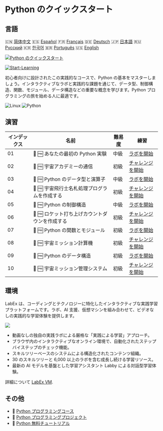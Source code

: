 # Python のクイックスタート

## 言語

🇨🇳 [简体中文](README_zh.md) 🇪🇸 [Español](README_es.md) 🇫🇷 [Français](README_fr.md) 🇩🇪 [Deutsch](README_de.md) 🇯🇵 [日本語](README_ja.md) 🇷🇺 [Русский](README_ru.md) 🇰🇷 [한국어](README_ko.md) 🇧🇷 [Português](README_pt.md) 🇺🇸 [English](README.md) 

[![Python のクイックスタート](https://cover-creator.labex.io/quick-start-with-python.png?lang=ja)](https://labex.io/ja/courses/quick-start-with-python)

[![Start-Learning](https://img.shields.io/badge/Start-Learning-whitesmoke?style=for-the-badge)](https://labex.io/ja/courses/quick-start-with-python)

初心者向けに設計されたこの実践的なコースで、Python の基本をマスターしましょう。インタラクティブなラボと実践的な課題を通じて、データ型、制御構造、関数、モジュール、データ構造などの重要な概念を学びます。Python プログラミングの旅を始める人に最適です。

![Linux](https://img.shields.io/badge/Linux-whitesmoke?style=for-the-badge&logo=linux)
![Python](https://img.shields.io/badge/Python-whitesmoke?style=for-the-badge&logo=python)


## 演習

|   インデックス | 名前                                           | 難易度   | 練習                                                                                                                              |
|----------------|------------------------------------------------|----------|-----------------------------------------------------------------------------------------------------------------------------------|
|             01 | 📖 🆓 あなたの最初の Python 実験               | 中級     | <a target='_blank' href='https://labex.io/ja/tutorials/python-your-first-python-lab-270256'>ラボを開始</a>                        |
|             02 | 🎯 🆓 宇宙アカデミーの通信                     | 初級     | <a target='_blank' href='https://labex.io/ja/tutorials/python-space-academy-communication-393069'>チャレンジを開始</a>            |
|             03 | 📖 🆓 Python のデータ型と演算子                | 中級     | <a target='_blank' href='https://labex.io/ja/tutorials/python-python-data-types-and-operators-393077'>ラボを開始</a>              |
|             04 | 🎯 🆓 宇宙飛行士名札処理プログラムを作成する   | 初級     | <a target='_blank' href='https://labex.io/ja/tutorials/python-create-an-astronaut-name-tag-processor-393083'>チャレンジを開始</a> |
|             05 | 📖 🆓 Python の制御構造                        | 中級     | <a target='_blank' href='https://labex.io/ja/tutorials/python-python-control-structures-393123'>ラボを開始</a>                    |
|             06 | 🎯 🆓 ロケット打ち上げカウントダウンを作成する | 初級     | <a target='_blank' href='https://labex.io/ja/tutorials/python-create-a-rocket-launch-countdown-393128'>チャレンジを開始</a>       |
|             07 | 📖 🆓 Python の関数とモジュール                | 初級     | <a target='_blank' href='https://labex.io/ja/tutorials/python-python-functions-and-modules-393141'>ラボを開始</a>                 |
|             08 | 🎯 🆓 宇宙ミッション計算機                     | 初級     | <a target='_blank' href='https://labex.io/ja/tutorials/python-space-mission-calculator-393156'>チャレンジを開始</a>               |
|             09 | 📖 🆓 Python のデータ構造                      | 初級     | <a target='_blank' href='https://labex.io/ja/tutorials/python-python-data-structures-393168'>ラボを開始</a>                       |
|             10 | 🎯 🆓 宇宙ミッション管理システム               | 初級     | <a target='_blank' href='https://labex.io/ja/tutorials/python-space-mission-management-system-393176'>チャレンジを開始</a>        |

## 環境

LabEx は、コーディングとテクノロジーに特化したインタラクティブな実践学習プラットフォームです。ラボ、AI 支援、仮想マシンを組み合わせて、ビデオなしの実践的な学習体験を提供します。

![](https://tutorial-screenshot.getvm.io/images/vm-1725247253.png)

- 動画なしの独自の実践ラボによる厳格な「実践による学習」アプローチ。
- ブラウザ内のインタラクティブなオンライン環境で、自動化されたステップバイステップのチェック機能。
- スキルツリーベースのシステムによる構造化されたコンテンツ組織。
- 30 のスキルツリーと 6,000 以上のラボを含む成長し続ける学習リソース。
- 最新の AI モデルを基盤とした学習アシスタント Labby による対話型学習体験。

詳細について [LabEx VM](https://support.labex.io/using-labex/virtual-machine).

## その他

- 🔗 [Python プログラミングコース](https://github.com/labex-labs/awesome-programming-courses)
- 🔗 [Python プログラミングプロジェクト](https://github.com/labex-labs/awesome-programming-projects)
- 🔗 [Python 無料チュートリアル](https://github.com/labex-labs/python-free-tutorials)


